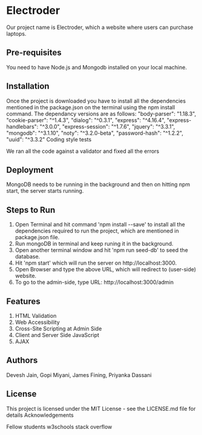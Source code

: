 # Electroder

Our project name is Electroder, which a website where users can purchase laptops.
## Pre-requisites

You need to have Node.js and Mongodb installed on your local machine.
## Installation

Once the project is downloaded you have to install all the dependencies mentioned in the package.json on the terminal using the npm install command. The dependancy versions are as follows: "body-parser": "1.18.3", "cookie-parser": "^1.4.3", "dialog": "^0.3.1", "express": "^4.16.4", "express-handlebars": "^3.0.0", "express-session": "^1.7.6", "jquery": "^3.3.1", "mongodb": "^3.1.10", "noty": "^3.2.0-beta", "password-hash": "^1.2.2", "uuid": "^3.3.2" Coding style tests

We ran all the code against a validator and fixed all the errors
## Deployment

MongoDB needs to be running in the background and then on hitting npm start, the server starts running.

## Steps to Run

1. Open Terminal and hit command 'npm install --save' to install all the dependencies required to run the project, which are mentioned in package.json file.
2. Run mongoDB in terminal and keep runing it in the background.
2. Open another terminal window and hit 'npm run seed-db' to seed the database.
3. Hit 'npm start' which will run the server on http://localhost:3000.
4. Open Browser and type the above URL, which will redirect to (user-side) website.
5. To go to the admin-side, type URL: http://localhost:3000/admin 

## Features
1. HTML Validation
2. Web Accessibility
3. Cross-Site Scripting at Admin Side
4. Client and Server Side JavaScript
5. AJAX

## Authors

Devesh Jain,
Gopi Miyani,
James Fining,
Priyanka Dassani

## License

This project is licensed under the MIT License - see the LICENSE.md file for details Acknowledgements

Fellow students
w3schools
stack overflow
